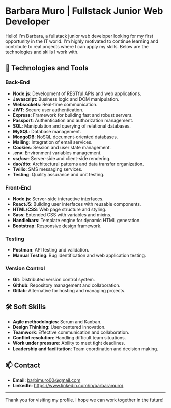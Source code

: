 # Barbara Muro | Fullstack Junior Web Developer

Hello! I'm Barbara, a fullstack junior web developer looking for my first opportunity in the IT world. I'm highly motivated to continue learning and contribute to real projects where I can apply my skills. Below are the technologies and skills I work with.

## 🚀 Technologies and Tools

### Back-End
- **Node.js**: Development of RESTful APIs and web applications.
- **Javascript**: Business logic and DOM manipulation.
- **Websockets**: Real-time communication.
- **JWT**: Secure user authentication.
- **Express**: Framework for building fast and robust servers.
- **Passport**: Authentication and authorization management.
- **SQL**: Manipulation and querying of relational databases.
- **MySQL**: Database management.
- **MongoDB**: NoSQL document-oriented databases.
- **Mailing**: Integration of email services.
- **Cookies**: Session and user state management.
- **.env**: Environment variables management.
- **ssr/csr**: Server-side and client-side rendering.
- **dao/dto**: Architectural patterns and data transfer organization.
- **Twilio**: SMS messaging services.
- **Testing**: Quality assurance and unit testing.

### Front-End
- **Node.js**: Server-side interactive interfaces.
- **ReactJS**: Building user interfaces with reusable components.
- **HTML/CSS**: Web page structure and styling.
- **Sass**: Extended CSS with variables and mixins.
- **Handlebars**: Template engine for dynamic HTML generation.
- **Bootstrap**: Responsive design framework.

### Testing
- **Postman**: API testing and validation.
- **Manual Testing**: Bug identification and web application testing.

### Version Control
- **Git**: Distributed version control system.
- **Github**: Repository management and collaboration.
- **Gitlab**: Alternative for hosting and managing projects.

## 🛠️ Soft Skills
- **Agile methodologies**: Scrum and Kanban.
- **Design Thinking**: User-centered innovation.
- **Teamwork**: Effective communication and collaboration.
- **Conflict resolution**: Handling difficult team situations.
- **Work under pressure**: Ability to meet tight deadlines.
- **Leadership and facilitation**: Team coordination and decision making.


## 📫 Contact
- **Email**: barbimuro00@gmail.com
- **LinkedIn**: https://www.linkedin.com/in/barbaramuro/
---

Thank you for visiting my profile. I hope we can work together in the future!
